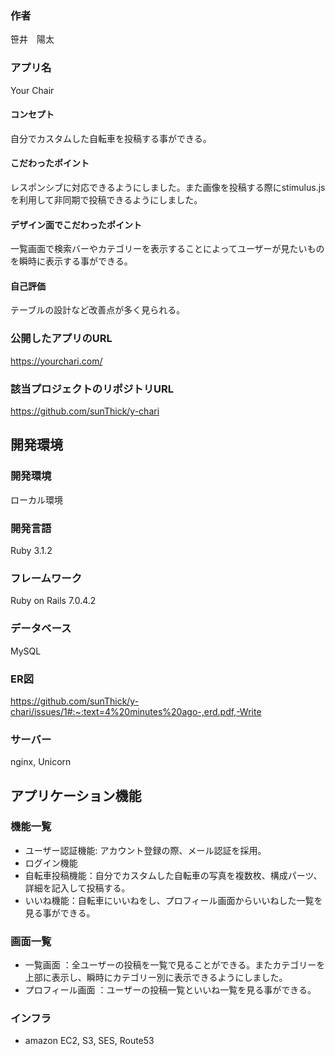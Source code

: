 
### 作者
笹井　陽太
### アプリ名
Your Chair

#### コンセプト
自分でカスタムした自転車を投稿する事ができる。

#### こだわったポイント
レスポンシブに対応できるようにしました。また画像を投稿する際にstimulus.jsを利用して非同期で投稿できるようにしました。

####  デザイン面でこだわったポイント
一覧画面で検索バーやカテゴリーを表示することによってユーザーが見たいものを瞬時に表示する事ができる。

#### 自己評価
テーブルの設計など改善点が多く見られる。

### 公開したアプリのURL
https://yourchari.com/

### 該当プロジェクトのリポジトリURL
https://github.com/sunThick/y-chari

## 開発環境
### 開発環境
ローカル環境

### 開発言語
Ruby 3.1.2

### フレームワーク
Ruby on Rails 7.0.4.2

### データベース
MySQL

### ER図 
https://github.com/sunThick/y-chari/issues/1#:~:text=4%20minutes%20ago-,erd.pdf,-Write

### サーバー
nginx, Unicorn

## アプリケーション機能

### 機能一覧
- ユーザー認証機能: アカウント登録の際、メール認証を採用。
- ログイン機能
- 自転車投稿機能：自分でカスタムした自転車の写真を複数枚、構成パーツ、詳細を記入して投稿する。
- いいね機能：自転車にいいねをし、プロフィール画面からいいねした一覧を見る事ができる。

### 画面一覧
- 一覧画面 ：全ユーザーの投稿を一覧で見ることができる。またカテゴリーを上部に表示し、瞬時にカテゴリー別に表示できるようにしました。
- プロフィール画面 ：ユーザーの投稿一覧といいね一覧を見る事ができる。

### インフラ
- amazon EC2, S3, SES, Route53




